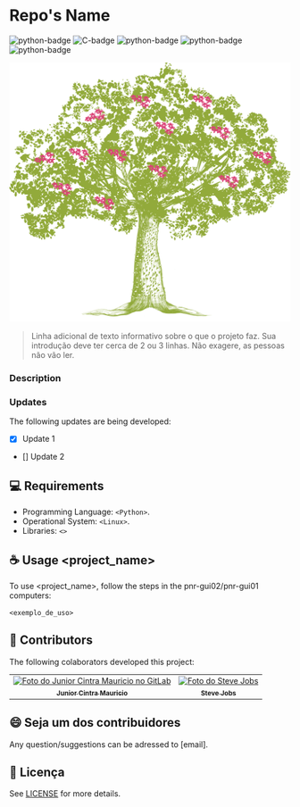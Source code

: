 # Repo's Name

![python-badge](https://img.shields.io/badge/Python-3776AB?style=for-the-badge&logo=python&logoColor=white)
![C-badge](https://img.shields.io/badge/C%23-239120?style=for-the-badge&logo=c-sharp&logoColor=white)
![python-badge](https://img.shields.io/badge/Python-3776AB?style=for-the-badge&logo=python&logoColor=white)
![python-badge](https://img.shields.io/badge/Python-3776AB?style=for-the-badge&logo=python&logoColor=white)
![python-badge](https://img.shields.io/badge/Python-3776AB?style=for-the-badge&logo=python&logoColor=white)


<img src="paineira.png" alt="Paineira-Logo">

> Linha adicional de texto informativo sobre o que o projeto faz. Sua introdução deve ter cerca de 2 ou 3 linhas. Não exagere, as pessoas não vão ler.

### Description

### Updates

The following updates are being developed: 

- [x] Update 1
- [] Update 2

## 💻 Requirements

- Programming Language: `<Python>`.
- Operational System: `<Linux>`.
- Libraries: `<>`

## ☕ Usage <project_name>

To use <project_name>, follow the steps in the pnr-gui02/pnr-gui01 computers:

```
<exemplo_de_uso>
```

## 🤝 Contributors

The following colaborators developed this project:

<table>
  <tr>
    <td align="center">
      <a href="#" title="Junior Cintra - Foto">
        <img src="https://gitlab.cnpem.br/uploads/-/system/user/avatar/70/avatar.png?width=800" width="100px;" alt="Foto do Junior Cintra Mauricio no GitLab"/><br>
        <sub>
          <b>Junior Cintra Mauricio</b>
        </sub>
      </a>
    </td>
    <td align="center">
      <a href="#" title="defina o título do link">
        <img src="https://miro.medium.com/max/360/0*1SkS3mSorArvY9kS.jpg" width="100px;" alt="Foto do Steve Jobs"/><br>
        <sub>
          <b>Steve Jobs</b>
        </sub>
      </a>
    </td>
  </tr>
</table>

## 😄 Seja um dos contribuidores

Any question/suggestions can be adressed to [email].

## 📝 Licença

See [LICENSE](LICENSE.md) for more details.
